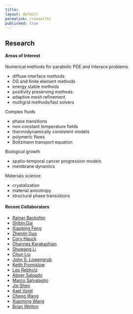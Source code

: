 ```yaml
---
title:
layout: default
permalink: /research/
published: true
---
```


## Research

#### Areas of Interest
Numerical methods for parabolic PDE and interace problems
- diffuse interface methods
- DG and finite element methods
- energy stable methods
- positivity preserving methods
- adaptive mesh refinement
- multigrid methods/fast solvers

Complex fluids
- phase transitions
- non-constant temperature fields
- thermodynamically consistent models
- polymeric flows
- Boltzmann transport equation

Biological growth
- spatio-temporal cancer progression models
- membrane dynamics

Materials science
- crystalization
- material anisotropy
- structural phase transistions

#### Recent Collaborators

- <a title="https://tu-dresden.de/mn/math/wir" href="https://tu-dresden.de/mn/math/wir">Rainer Backofen</a>
- <a title="https://sdai.people.ua.edu" href="https://sdai.people.ua.edu">Shibin Dai</a>
- <a title="http://www.math.utk.edu/~xfeng" href="http://www.math.utk.edu/~xfeng">Xiaobing Feng</a>
- <a title="https://www.csrc.ac.cn/en/people/faculty/182.html" href="https://www.csrc.ac.cn/en/people/faculty/182.html">Zhenlin Guo</a>
- <a title="https://www.ornl.gov/staff-profile/cory-d-hauck" href="https://www.ornl.gov/staff-profile/cory-d-hauck">Cory Hauck</a>
- <a class="class1" title="http://www.math.utk.edu/~ohannes" href="http://www.math.utk.edu/~ohannes">Ohannes Karakashian</a>
- <a class="class2" title="http://www.math.iit.edu/~sli/" href="http://www.math.iit.edu/~sli/">Shuwang Li</a>
- <a class="class2" title="http://mypages.iit.edu/~cliu124/" href="http://mypages.iit.edu/~cliu124/">Chun Liu</a>
- <a class="class2" title="http://math.uci.edu/~lowengrb" href="http://math.uci.edu/~lowengrb">John S. Lowengrub</a>
- <a title="https://users.math.msu.edu/users/promislo/" href="https://users.math.msu.edu/users/promislo/">Keith Promislow</a>
- <a title="http://www.math.clemson.edu/~rebholz/" href="http://www.math.clemson.edu/~rebholz/">Leo Rebholz</a>
- <a class="class1" title="http://www.math.utk.edu/~abnersg/" href="https://sites.google.com/utk.edu/abnersg/">Abner Salgado</a>
- <a class="class1" title="https://www.3msgroup-tud.de/marco-salvalaglio" href="https://www.3msgroup-tud.de/marco-salvalaglio">Marco Salvalaglio</a>
- <a title="http://www.math.purdue.edu/~shen" href="http://www.math.purdue.edu/~shen">Jie Shen</a>
- <a title="https://tu-dresden.de/mn/math/wir" href="https://tu-dresden.de/mn/math/wir">Axel Voigt</a>
- <a title="http://www.math.umassd.edu/~cwang/" href="http://www.math.umassd.edu/~cwang/">Cheng Wang</a>
- <a title="https://faculty.sustech.edu.cn/wangxm/en/" href="https://faculty.sustech.edu.cn/wangxm/en/">Xiaoming Wang</a>
- <a title="https://www.math.ubc.ca/~wetton/" href="https://www.math.ubc.ca/~wetton/">Brian Wetton</a>


